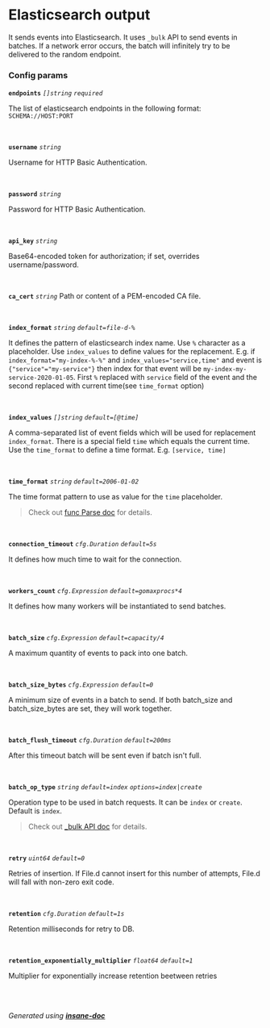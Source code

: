 # Elasticsearch output
It sends events into Elasticsearch. It uses `_bulk` API to send events in batches.
If a network error occurs, the batch will infinitely try to be delivered to the random endpoint.

### Config params
**`endpoints`** *`[]string`* *`required`* 

The list of elasticsearch endpoints in the following format: `SCHEMA://HOST:PORT`

<br>

**`username`** *`string`* 

Username for HTTP Basic Authentication.

<br>

**`password`** *`string`* 

Password for HTTP Basic Authentication.

<br>

**`api_key`** *`string`* 

Base64-encoded token for authorization; if set, overrides username/password.

<br>

**`ca_cert`** *`string`* 
Path or content of a PEM-encoded CA file.

<br>

**`index_format`** *`string`* *`default=file-d-%`* 

It defines the pattern of elasticsearch index name. Use `%` character as a placeholder. Use `index_values` to define values for the replacement.
E.g. if `index_format="my-index-%-%"` and `index_values="service,time"` and event is `{"service"="my-service"}`
then index for that event will be `my-index-my-service-2020-01-05`. First `%` replaced with `service` field of the event and the second
replaced with current time(see `time_format` option)

<br>

**`index_values`** *`[]string`* *`default=[@time]`* 

A comma-separated list of event fields which will be used for replacement `index_format`.
There is a special field `time` which equals the current time. Use the `time_format` to define a time format.
E.g. `[service, time]`

<br>

**`time_format`** *`string`* *`default=2006-01-02`* 

The time format pattern to use as value for the `time` placeholder.
> Check out [func Parse doc](https://golang.org/pkg/time/#Parse) for details.

<br>

**`connection_timeout`** *`cfg.Duration`* *`default=5s`* 

It defines how much time to wait for the connection.

<br>

**`workers_count`** *`cfg.Expression`* *`default=gomaxprocs*4`* 

It defines how many workers will be instantiated to send batches.

<br>

**`batch_size`** *`cfg.Expression`* *`default=capacity/4`* 

A maximum quantity of events to pack into one batch.

<br>

**`batch_size_bytes`** *`cfg.Expression`* *`default=0`* 

A minimum size of events in a batch to send.
If both batch_size and batch_size_bytes are set, they will work together.

<br>

**`batch_flush_timeout`** *`cfg.Duration`* *`default=200ms`* 

After this timeout batch will be sent even if batch isn't full.

<br>

**`batch_op_type`** *`string`* *`default=index`* *`options=index|create`* 

Operation type to be used in batch requests. It can be `index` or `create`. Default is `index`.
> Check out [_bulk API doc](https://www.elastic.co/guide/en/elasticsearch/reference/current/docs-bulk.html) for details.

<br>

**`retry`** *`uint64`* *`default=0`* 

Retries of insertion. If File.d cannot insert for this number of attempts,
File.d will fall with non-zero exit code.

<br>

**`retention`** *`cfg.Duration`* *`default=1s`* 

Retention milliseconds for retry to DB.

<br>

**`retention_exponentially_multiplier`** *`float64`* *`default=1`* 

Multiplier for exponentially increase retention beetween retries

<br>


<br>*Generated using [__insane-doc__](https://github.com/vitkovskii/insane-doc)*